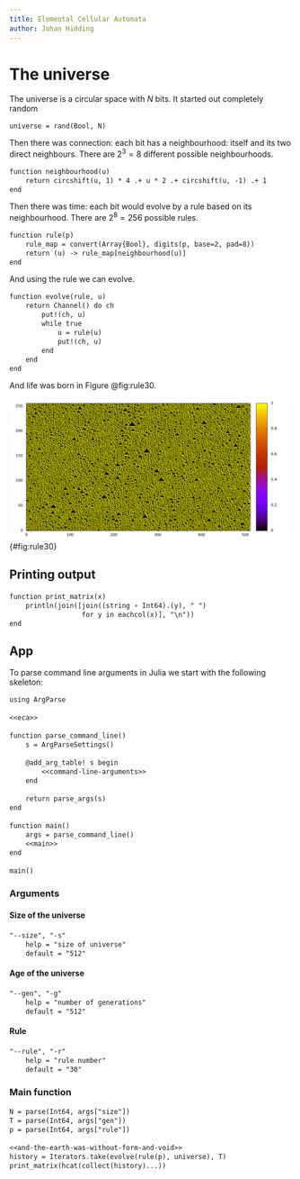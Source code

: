 ```yaml
---
title: Elemental Cellular Automata
author: Johan Hidding
---
```


# The universe

The universe is a circular space with $N$ bits. It started out completely random

``` {.julia #and-the-earth-was-without-form-and-void}
universe = rand(Bool, N)
```

Then there was connection: each bit has a neighbourhood: itself and its two direct neighbours. There are $2^3 = 8$ different possible neighbourhoods.

``` {.julia #eca}
function neighbourhood(u)
    return circshift(u, 1) * 4 .+ u * 2 .+ circshift(u, -1) .+ 1
end
```

Then there was time: each bit would evolve by a rule based on its neighbourhood. There are $2^8 = 256$ possible rules.

``` {.julia #eca}
function rule(p)
    rule_map = convert(Array{Bool}, digits(p, base=2, pad=8))
    return (u) -> rule_map[neighbourhood(u)]
end
```

And using the rule we can evolve.

``` {.julia #eca}
function evolve(rule, u)
    return Channel() do ch
        put!(ch, u)
        while true
            u = rule(u)
            put!(ch, u)
        end
    end
end
```

And life was born in Figure @fig:rule30.

![Rule 30](plot.png){#fig:rule30}

## Printing output

``` {.julia #eca}
function print_matrix(x)
    println(join([join((string ∘ Int64).(y), " ")
                  for y in eachcol(x)], "\n"))
end
```

## App

To parse command line arguments in Julia we start with the following skeleton:

``` {.julia file=src/ca.jl}
using ArgParse

<<eca>>

function parse_command_line()
    s = ArgParseSettings()

    @add_arg_table! s begin
        <<command-line-arguments>>
    end

    return parse_args(s)
end

function main()
    args = parse_command_line()
    <<main>>
end

main()
```

### Arguments

#### Size of the universe

``` {.julia #command-line-arguments}
"--size", "-s"
    help = "size of universe"
    default = "512"
```

#### Age of the universe

``` {.julia #command-line-arguments}
"--gen", "-g"
    help = "number of generations"
    default = "512"
```

#### Rule

``` {.julia #command-line-arguments}
"--rule", "-r"
    help = "rule number"
    default = "30"
```

### Main function

``` {.julia #main}
N = parse(Int64, args["size"])
T = parse(Int64, args["gen"])
p = parse(Int64, args["rule"])

<<and-the-earth-was-without-form-and-void>>
history = Iterators.take(evolve(rule(p), universe), T)
print_matrix(hcat(collect(history)...))
```
